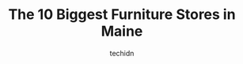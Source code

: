 ---
layout: ampstory
image: https://i0.wp.com/paketmu.com/wp-content/uploads/2023/06/oakland-furniture-0-in-maine-1686371886.jpeg?resize=640,853
author: techidn
featured: false
description: Explore the diverse Furniture Store scene in Maine, home to an incredible selection of 10 establishments catering to every taste. Whether youre in search of iconic favorites or undiscovered
title: The 10 Biggest Furniture Stores in Maine
cover:
   title: The 10 Biggest Furniture Stores in Maine
   subtitle: RICKPATE
   background: https://paketmu.com/wp-content/uploads/2023/06/oakland-furniture-0-in-maine-1686371886.jpeg

pages: 
 - layout: thirds
   top: <h1>#1 Bobs Discount Furniture and Mattress Store</h1>
   bottom: "<p>I ordered a nice console for my kitchen and the delivery driver( Wilfrin R if I have that correct) was great! Super nice and offered to help my daughter( she is over 18) </p>"
   background: https://paketmu.com/wp-content/uploads/2023/06/oakland-furniture-1-in-maine-1686371888.jpeg
   backgroundblur: true
 - layout: thirds
   top: <h1>#2 Jordans Furniture South Portland, ME</h1>
   bottom: "<p>Entering Jordans Furniture for the first time I was amazed. The sales floor is humongous, the selection of furniture equally impressive.It was pleasant to enter a store </p>"
   background: https://paketmu.com/wp-content/uploads/2023/06/oakland-furniture-2-in-maine-1686371888.jpeg
   cta:
      link: https://paketmu.com/the-10-biggest-furniture-stores-in-maine/
      text: The 10 Biggest Furniture Stores in Maine
 - layout: thirds
   top: <h1>#3 Dow Furniture</h1>
   bottom: "<p>They cared so much and gave me a feeling like I was the most important person in the store. The delivery guys were very quick and efficient and nice. They were on time an</p>"
   background: https://paketmu.com/wp-content/uploads/2023/06/oakland-furniture-3-in-maine-1686371889.jpeg
   cta:
      link: https://paketmu.com/the-10-biggest-furniture-stores-in-maine/
      text: The 10 Biggest Furniture Stores in Maine
 - layout: thirds
   top: <h1>#4 Furniture Superstore</h1>
   bottom: "<p>245 Western Ave, South Portland, ME 04106, United States</p>"
   background: https://images.unsplash.com/photo-1614648718611-0635f29016cb?ixlib=rb-4.0.3&ixid=MnwxMjA3fDB8MHxwaG90by1wYWdlfHx8fGVufDB8fHx8&auto=format&fit=crop&w=640&h=853&q=80
   cta:
      link: https://paketmu.com/the-10-biggest-furniture-stores-in-maine/
      text: The 10 Biggest Furniture Stores in Maine
 - layout: thirds
   top: <h1>#5 Chilton Furniture</h1>
   bottom: "<p>184 Lower Main St, Freeport, ME 04032, United States</p>"
   background: https://images.unsplash.com/photo-1597773150796-e5c14ebecbf5?ixlib=rb-4.0.3&ixid=MnwxMjA3fDB8MHxwaG90by1wYWdlfHx8fGVufDB8fHx8&auto=format&fit=crop&w=640&h=853&q=80
   cta:
      link: https://paketmu.com/the-10-biggest-furniture-stores-in-maine/
      text: The 10 Biggest Furniture Stores in Maine
 - layout: thirds
   top: <h1>#6 Hub Furniture Co</h1>
   bottom: "<p>291 Fore St, Portland, ME 04101, United States</p>"
   background: https://images.unsplash.com/photo-1541356665065-22676f35dd40?ixlib=rb-4.0.3&ixid=MnwxMjA3fDB8MHxwaG90by1wYWdlfHx8fGVufDB8fHx8&auto=format&fit=crop&w=640&h=853&q=80
   cta:
      link: https://paketmu.com/the-10-biggest-furniture-stores-in-maine/
      text: The 10 Biggest Furniture Stores in Maine
 - layout: thirds
   top: <h1>#7 304 Stillwater Avenue Furniture</h1>
   bottom: "<p>304 Stillwater Ave, Bangor, ME 04401, United States</p>"
   background: https://images.unsplash.com/photo-1522441815192-d9f04eb0615c?ixlib=rb-4.0.3&ixid=MnwxMjA3fDB8MHxwaG90by1wYWdlfHx8fGVufDB8fHx8&auto=format&fit=crop&w=640&h=853&q=80
   cta:
      link: https://paketmu.com/the-10-biggest-furniture-stores-in-maine/
      text: The 10 Biggest Furniture Stores in Maine
 - layout: thirds
   middle: Continue reading...
   background: https://images.unsplash.com/photo-1533998839656-76f5e4b2bccb?ixlib=rb-4.0.3&ixid=MnwxMjA3fDB8MHxwaG90by1wYWdlfHx8fGVufDB8fHx8&auto=format&fit=crop&w=640&h=853&q=80
   cta:
      link: https://paketmu.com/the-10-biggest-furniture-stores-in-maine/
      text: The 10 Biggest Furniture Stores in Maine
      
---